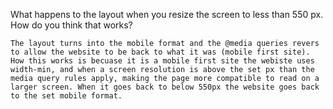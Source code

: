  What happens to the layout when you resize the screen to less than 550 px. How do you think that works?

    The layout turns into the mobile format and the @media queries revers to allow the website to be back to what it was (mobile first site). How this works is becuase it is a mobile first site the webiste uses width-min, and when a screen resolution is above the set px than the media query rules apply, making the page more compatible to read on a larger screen. When it goes back to below 550px the website goes back to the set mobile format. 